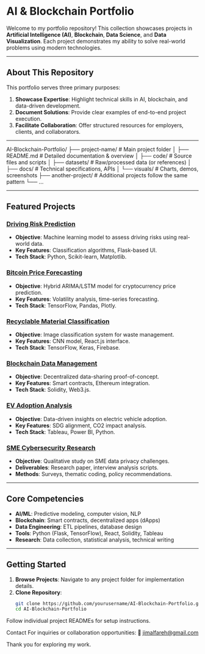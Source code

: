 # AI & Blockchain Portfolio

Welcome to my portfolio repository! This collection showcases projects in **Artificial Intelligence (AI)**, **Blockchain**, **Data Science**, and **Data Visualization**. Each project demonstrates my ability to solve real-world problems using modern technologies.

---

## About This Repository

This portfolio serves three primary purposes:
1. **Showcase Expertise**: Highlight technical skills in AI, blockchain, and data-driven development.
2. **Document Solutions**: Provide clear examples of end-to-end project execution.
3. **Facilitate Collaboration**: Offer structured resources for employers, clients, and collaborators.

---

AI-Blockchain-Portfolio/
├── project-name/ # Main project folder
│ ├── README.md # Detailed documentation & overview
│ ├── code/ # Source files and scripts
│ ├── datasets/ # Raw/processed data (or references)
│ ├── docs/ # Technical specifications, APIs
│ └── visuals/ # Charts, demos, screenshots
├── another-project/ # Additional projects follow the same pattern
└── ...



---

## Featured Projects

### [Driving Risk Prediction](./driving-risk-prediction)
- **Objective**: Machine learning model to assess driving risks using real-world data.
- **Key Features**: Classification algorithms, Flask-based UI.
- **Tech Stack**: Python, Scikit-learn, Matplotlib.

### [Bitcoin Price Forecasting](./bitcoin-price-prediction)
- **Objective**: Hybrid ARIMA/LSTM model for cryptocurrency price prediction.
- **Key Features**: Volatility analysis, time-series forecasting.
- **Tech Stack**: TensorFlow, Pandas, Plotly.

### [Recyclable Material Classification](./recyclable-classification)
- **Objective**: Image classification system for waste management.
- **Key Features**: CNN model, React.js interface.
- **Tech Stack**: TensorFlow, Keras, Firebase.

### [Blockchain Data Management](./blockchain-integration)
- **Objective**: Decentralized data-sharing proof-of-concept.
- **Key Features**: Smart contracts, Ethereum integration.
- **Tech Stack**: Solidity, Web3.js.

### [EV Adoption Analysis](./ev-adoption-visualization)
- **Objective**: Data-driven insights on electric vehicle adoption.
- **Key Features**: SDG alignment, CO2 impact analysis.
- **Tech Stack**: Tableau, Power BI, Python.

### [SME Cybersecurity Research](./sme-research)
- **Objective**: Qualitative study on SME data privacy challenges.
- **Deliverables**: Research paper, interview analysis scripts.
- **Methods**: Surveys, thematic coding, policy recommendations.

---

## Core Competencies

- **AI/ML**: Predictive modeling, computer vision, NLP
- **Blockchain**: Smart contracts, decentralized apps (dApps)
- **Data Engineering**: ETL pipelines, database design
- **Tools**: Python (Flask, TensorFlow), React, Solidity, Tableau
- **Research**: Data collection, statistical analysis, technical writing

---

## Getting Started

1. **Browse Projects**: Navigate to any project folder for implementation details.
2. **Clone Repository**:
   ```bash
   git clone https://github.com/yourusername/AI-Blockchain-Portfolio.git
   cd AI-Blockchain-Portfolio
Follow individual project READMEs for setup instructions.

Contact
For inquiries or collaboration opportunities:
📧 jimalfareh@gmail.com

Thank you for exploring my work.
